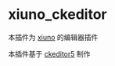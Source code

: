# xiuno_ckeditor
本插件为 [xiuno](http://bbs.xiuno.com) 的编辑器插件

本插件基于 [ckeditor5](https://ckeditor.com) 制作
